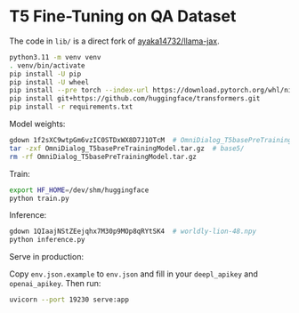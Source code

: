 # T5 Fine-Tuning on QA Dataset

The code in `lib/` is a direct fork of [ayaka14732/llama-jax](https://github.com/ayaka14732/llama-jax).

```sh
python3.11 -m venv venv
. venv/bin/activate
pip install -U pip
pip install -U wheel
pip install --pre torch --index-url https://download.pytorch.org/whl/nightly/cu121
pip install git+https://github.com/huggingface/transformers.git
pip install -r requirements.txt
```

Model weights:

```sh
gdown 1f2sXC9wtpGm6vzIC0STDxWX8D7J1OTcM  # OmniDialog_T5basePreTrainingModel.tar.gz
tar -zxf OmniDialog_T5basePreTrainingModel.tar.gz  # base5/
rm -rf OmniDialog_T5basePreTrainingModel.tar.gz
```

Train:

```sh
export HF_HOME=/dev/shm/huggingface
python train.py
```

Inference:

```sh
gdown 1QIaajNStZEejqhx7M30p9MOp8qRYtSK4  # worldly-lion-48.npy
python inference.py
```

Serve in production:

Copy `env.json.example` to `env.json` and fill in your `deepl_apikey` and `openai_apikey`. Then run:

```sh
uvicorn --port 19230 serve:app
```
